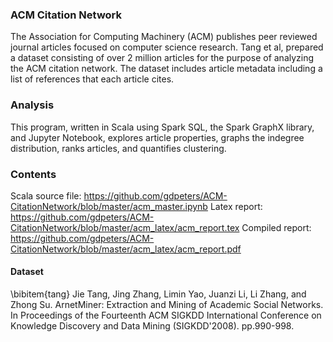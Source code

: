 
### ACM Citation Network
The Association for Computing Machinery (ACM) publishes peer reviewed journal articles focused on computer science research. Tang et al, prepared a dataset consisting of over 2 million articles for the purpose of analyzing the ACM citation network. The dataset includes article metadata including a list of references that each article cites.

### Analysis
This program, written in Scala using Spark SQL, the Spark GraphX library, and Jupyter Notebook, explores article properties, graphs the indegree distribution, ranks articles, and quantifies clustering.

### Contents
Scala source file: https://github.com/gdpeters/ACM-CitationNetwork/blob/master/acm_master.ipynb
Latex report: https://github.com/gdpeters/ACM-CitationNetwork/blob/master/acm_latex/acm_report.tex
Compiled report: https://github.com/gdpeters/ACM-CitationNetwork/blob/master/acm_latex/acm_report.pdf

#### Dataset
\bibitem{tang} Jie Tang, Jing Zhang, Limin Yao, Juanzi Li, Li Zhang, and Zhong Su. ArnetMiner: Extraction and Mining of Academic Social Networks. In Proceedings of the Fourteenth ACM SIGKDD International Conference on Knowledge Discovery and Data Mining (SIGKDD'2008). pp.990-998.